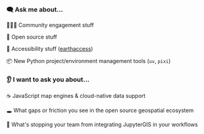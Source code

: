 ### :left_speech_bubble: Ask me about...

:people_holding_hands: Community engagement stuff

:open_hands: Open source stuff

:muscle: Accessibility stuff ([earthaccess](https://github.com/nsidc/earthaccess))

:package: New Python project/environment management tools (`uv`, `pixi`)


### :ear: I want to ask you about...

:coffee: JavaScript map engines & cloud-native data support

:hole: What gaps or friction you see in the open source geospatial ecosystem

:stop_sign: What's stopping your team from integrating JupyterGIS in your workflows
